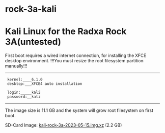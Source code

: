 # rock-3a-kali
# Kali Linux for the Radxa Rock 3A(untested)

First boot requires a wired internet connection, for installing the XFCE desktop environment.
!!!You must resize the root filesystem partition manually!!!

----------------
     kernel:____6.1.0
     desktop:___XFCE4 auto installation
     
     login:_____kali
     password:__kali
-----------------

The image size is 11.1 GB and the system will grow root filesystem on first boot.


SD-Card Image: <a href="https://drive.google.com/file/d/1MyoHIU-b2ax2jEsig9epGenoWnCQCSHb/view?usp=sharing">kali-rock-3a-2023-05-15.img.xz</a> (2.2 GB)

